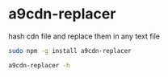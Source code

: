 # a9cdn-replacer

hash cdn file and replace them in any text file

``` bash
sudo npm -g install a9cdn-replacer

a9cdn-replacer -h
```